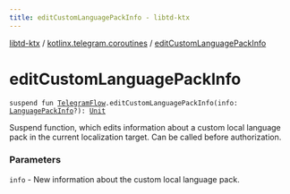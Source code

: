 ```yaml
---
title: editCustomLanguagePackInfo - libtd-ktx
---
```


[libtd-ktx](../index.html) / [kotlinx.telegram.coroutines](index.html) / [editCustomLanguagePackInfo](./edit-custom-language-pack-info.html)

# editCustomLanguagePackInfo

`suspend fun `[`TelegramFlow`](../kotlinx.telegram.core/-telegram-flow/index.html)`.editCustomLanguagePackInfo(info: `[`LanguagePackInfo`](https://tdlibx.github.io/td/docs/org/drinkless/td/libcore/telegram/TdApi/LanguagePackInfo.html)`?): `[`Unit`](https://kotlinlang.org/api/latest/jvm/stdlib/kotlin/-unit/index.html)

Suspend function, which edits information about a custom local language pack in the current
localization target. Can be called before authorization.

### Parameters

`info` - New information about the custom local language pack.